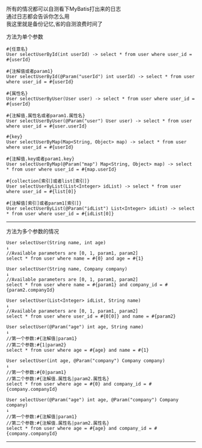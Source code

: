 所有的情况都可以自测看下MyBatis打出来的日志  
通过日志都会告诉你怎么用  
我这里就是备份记忆,省的自测浪费时间了  

方法为单个参数

    #{任意名}
    User selectUserById(int userId) -> select * from user where user_id = #{userId}

    #{注解值或者param1}
    User selectUserById(@Param("userId") int userId) -> select * from user where user_id = #{userId}
    
    #{属性名}
    User selectUserByUser(User user) -> select * from user where user_id = #{userId}
    
    #{注解值.属性名或者param1.属性名}
    User selectUserByUser(@Param("user") User user) -> select * from user where user_id = #{user.userId}
    
    #{key}
    User selectUserByMap(Map<String, Object> map) -> select * from user where user_id = #{userId}

    #{注解值.key或者param1.key}
    User selectUserByMap(@Param("map") Map<String, Object> map) -> select * from user where user_id = #{map.userId}
    
    #{collection[索引]或者list[索引]}
    User selectUserByList(List<Integer> idList) -> select * from user where user_id = #{list[0]}

    #{注解值[索引]或者param1[索引]}
    User selectUserByList(@Param("idList") List<Integer> idList) -> select * from user where user_id = #{idList[0]}

---
    
方法为多个参数的情况

    User selectUser(String name, int age)
    ↓
    //Available parameters are [0, 1, param1, param2]
    select * from user where name = #{0} and age = #{1}
    
    User selectUser(String name, Company company)
    ↓
    //Available parameters are [0, 1, param1, param2]
    select * from user where name = #{param1} and company_id = #{param2.companyId}
    
    User selectUser(List<Integer> idList, String name)
    ↓
    //Available parameters are [0, 1, param1, param2]
    select * from user where user_id = #{0[0]} and name = #{param2}
    
    User selectUser(@Param("age") int age, String name)
    ↓
    //第一个参数:#{注解值|param1}
    //第二个参数:#{1|param2}
    select * from user where age = #{age} and name = #{1}
    
    User selectUser(int age, @Param("company") Company company)
    ↓
    //第一个参数:#{0|param1}
    //第二个参数:#{注解值.属性名|param2.属性名}
    select * from user where age = #{0} and company_id = #{company.companyId}
    
    User selectUser(@Param("age") int age, @Param("company") Company company)
    ↓
    //第一个参数:#{注解值|param1}
    //第二个参数:#{注解值.属性名|param2.属性名}
    select * from user where age = #{age} and company_id = #{company.companyId}

---
